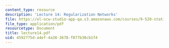 ```yaml
---
content_type: resource
description: 'Lecture 14: Regularization Networks'
file: https://ol-ocw-studio-app-qa.s3.amazonaws.com/courses/9-520-statistical-learning-theory-and-applications-spring-2003/4592775da4ef4a383678f077b38cb1f4_lecture14.pdf
file_type: application/pdf
resourcetype: Document
title: lecture14.pdf
uid: 4592775d-a4ef-4a38-3678-f077b38cb1f4
---
```

